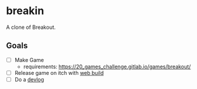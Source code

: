 # breakin
A clone of Breakout.

## Goals
- [ ] Make Game
  - requirements: https://20_games_challenge.gitlab.io/games/breakout/
- [ ] Release game on itch with [web build](https://theminesareshakin.itch.io/)
- [ ] Do a [devlog](https://jakemeinershagen.com/technology)
